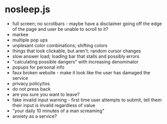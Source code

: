 # nosleep.js

- full screen; no scrollbars - maybe have a disclaimer going off the edge of the page and user be unable to scroll to it?
- markee
- multiple pop ups
- unplesant color combinations; shifting colors
- things that look clickable, but aren't; random cursor changes
- slow answer load; loading bar that stalls and possibly errors
- "calculating possible dangers" with increasing denominator
- popups for personal info
- faux broken website - make it look like the user has damaged the service
- privacy policy/tos
- do not press back
- are you sure you want to leave?
- fake invalid input warning - first time user attempts to submit, tell them their input is invalid regardless of value
- "your daily 10 minutes of a man screaming"
- anxiety as a service? 

